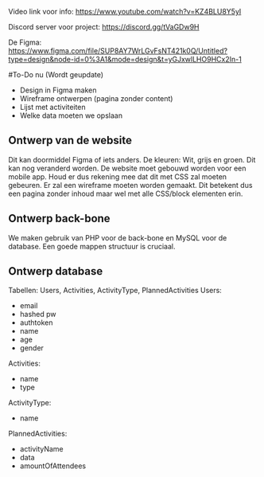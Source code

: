 Video link voor info: https://www.youtube.com/watch?v=KZ4BLU8Y5yI

Discord server voor project: https://discord.gg/tVaGDw9H

De Figma: https://www.figma.com/file/SUP8AY7WrLGvFsNT421k0Q/Untitled?type=design&node-id=0%3A1&mode=design&t=yGJxwlLHO9HCx2In-1

#To-Do nu (Wordt geupdate)
- Design in Figma maken
- Wireframe ontwerpen (pagina zonder content)
- Lijst met activiteiten
- Welke data moeten we opslaan


## Ontwerp van de website
Dit kan doormiddel Figma of iets anders.
De kleuren: Wit, grijs en groen. Dit kan nog veranderd worden.
De website moet gebouwd worden voor een mobile app. Houd er dus rekening mee dat dit met CSS zal moeten gebeuren.
Er zal een wireframe moeten worden gemaakt. Dit betekent dus een pagina zonder inhoud maar wel met alle CSS/block elementen erin.

## Ontwerp back-bone
We maken gebruik van PHP voor de back-bone en MySQL voor de database.
Een goede mappen structuur is cruciaal.

## Ontwerp database
Tabellen: Users, Activities, ActivityType, PlannedActivities
Users:
- email
- hashed pw
- authtoken
- name
- age
- gender

Activities:
- name
- type

ActivityType:
- name

PlannedActivities:
- activityName
- data
- amountOfAttendees

  
